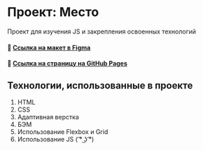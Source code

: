 # Проект: Место
Проект для изучения JS и закрепления освоенных технологий

#### :link: [Ссылка на макет в Figma](https://www.figma.com/file/2cn9N9jSkmxD84oJik7xL7/JavaScript.-Sprint-4?node-id=0%3A1)
#### :link: [Ссылка на страницу на GitHub Pages](https://dmitryzhur.github.io/mesto/index.html)

## Технологии, использованные в проекте
1. HTML
2. CSS
3. Адаптивная верстка
4. БЭМ
5. Использование Flexbox и Grid
6. Использование JS ( ͡° ͜ʖ ͡°)
